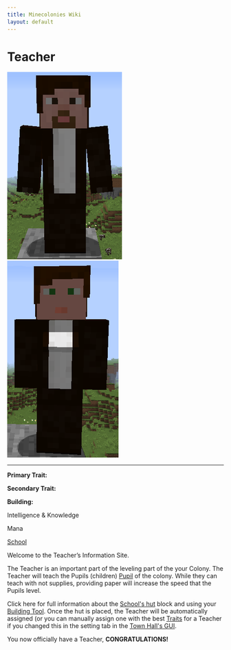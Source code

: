 ```yaml
---
title: Minecolonies Wiki
layout: default
---
```

# Teacher

<div class="infobox box text-center">
<img src="../../assets/images/workers/teacher_m.png" alt="Teacher Male" />&nbsp;&nbsp;&nbsp;<img src="../../assets/images/workers/teacher_f.png" alt="Teacher Female" />
<hr />
  <div class="row section-text text-left">
    <div class="col">
      <p><strong>Primary Trait:</strong></p>
      <p><strong>Secondary Trait:</strong></p>
      <p><strong>Building:</strong></p>
    </div>
    <div class="col">
      <p class="traitp">Intelligence & Knowledge</p>
      <p class="traits">Mana</p>
      <p><a href="../buildings/school">School</a></p>
    </div>
  </div>
</div>

Welcome to the Teacher’s Information Site.

The Teacher is an important part of the leveling part of the your Colony. The Teacher will teach the Pupils (children) [Pupil](../workers/pupil) of the colony. While they can teach with not supplies, providing paper will increase the speed that the Pupils level. 

Click here for full information about the [School's hut](../buildings/school) block and using your [Building Tool](../items/buildingtool). Once the hut is placed, the Teacher will be automatically assigned (or you can manually assign one with the best [Traits](../systems/workerinfo) for a Teacher if you changed this in the setting tab in the [Town Hall's GUI](../../source/buildings/townhall).

You now officially have a Teacher, **CONGRATULATIONS!**
